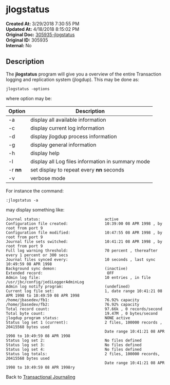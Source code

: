 # jlogstatus

**Created At:** 3/29/2018 7:30:55 PM  
**Updated At:** 4/18/2018 8:15:02 PM  
**Original Doc:** [305935-jlogstatus](https://docs.jbase.com/43995-transactional-journaling/305935-jlogstatus)  
**Original ID:** 305935  
**Internal:** No  


## Description 

The **jlogstatus** program will give you a overview of the entire Transaction logging and replication system (jlogdup). This may be done as:

```
jlogstatus -options
```

where option may be:


| Option<br> | Description<br> |
| --- | --- |
| -a<br> | display all available information<br> |
| -c<br> | display current log information<br> |
| -d<br> | display jlogdup process information<br> |
| -g<br> | display general information<br> |
| -h<br> | display help<br> |
| -l<br> | display all Log files information in summary mode<br> |
| -r **nn**<br> | set display to repeat every **nn** seconds<br> |
| -v<br> | verbose mode<br> |




For instance the command:

```
:jlogstatus -a
```

may display something like:

```
Journal status:                            active
Configuration file created:                10:39:00 08 APR 1998 , by root from port 9
Configuration file modified:               10:47:55 08 APR 1998 , by root from port 9
Journal file sets switched:                10:41:21 08 APR 1998 , by root from port 9
Full log warning threshold:                70 percent , thereafter every 1 percent or 300 secs
Journal files synced every:                10 seconds , last sync 10:49:59 08 APR 1998
Background sync demon:                     (inactive)
Extended record:                            OFF
Admin log file:                            10 entries , in file /usr/jbc/config/jediLoggerAdminLog
Admin log notify program:                  (undefined)
Current log file set:                      1, date range 10:41:21 08 APR 1998 to 10:49:59 08 APR 1998
/home/jbasedev/fb1:                        76.92% capacity
/home/jbasedev/fb2:                        76.92% capacity
Total record count:                        97.66k , 0 records/second
Total byte count:                          19.47M , 0 bytes/second
jlogdup program status:                    NONE active
Status log set 1 (current):                2 files, 100000 records , 20415568 bytes used
                                           Date range 10:41:21 08 APR 1998 to 10:49:59 08 APR 1998
Status log set 2:                          No files defined
Status log set 3:                          No files defined
Status log set 4:                          No files defined
Status log totals:                         2 files, 100000 records, 20415568 bytes used
                                           Date range 10:41:21 08 APR 1998 to 10:49:59 08 APR 1998ry
```



Back to [Transactional Journaling](./../introduction-to-transaction-journaling)
